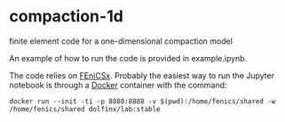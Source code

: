 # compaction-1d
finite element code for a one-dimensional compaction model

An example of how to run the code is provided in example.ipynb.

The code relies on [FEniCSx](https://fenicsproject.org). Probably the easiest
way to run the Jupyter notebook is through a [Docker](https://www.docker.com)
container with the command:

`docker run --init -ti -p 8888:8888 -v $(pwd):/home/fenics/shared -w /home/fenics/shared dolfinx/lab:stable`